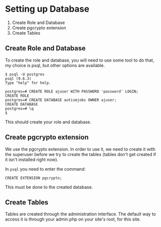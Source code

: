 # Setting up Database

1. Create Role and Database
1. Create pgcrypto extension
1. Create Tables 

## Create Role and Database

To create the role and database, you will need to use some tool to do that, 
my choice is psql, but other options are available.

```
$ psql -U postgres 
psql (9.6.3)
Type "help" for help.

postgres=# CREATE ROLE ajuser WITH PASSWORD 'password' LOGIN;
CREATE ROLE
postgres=# CREATE DATABASE autismjobs OWNER ajuser;
CREATE DATABASE
postgres=# \q
$
```

This should create your role and database.

## Create pgcrypto extension

We use the pgcrypto extension.  In order to use it, we need to create it with 
the superuser before we try to create the tables (tables don't get created 
if it isn't installed right now).  

In `psql` you need to enter the command:

```
CREATE EXTENSION pgcrypto;
```

This must be done to the created database.

## Create Tables

Tables are created through the administration interface.  The default way to 
access it is through your admin.php on your site's root, for this site.  


